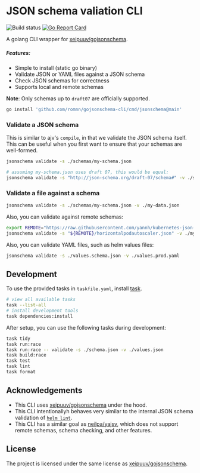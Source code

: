 # JSON schema valiation CLI

![Build status](https://github.com/romnn/gojsonschema-cli/actions/workflows/build.yaml/badge.svg)
[![Go Report Card](https://goreportcard.com/badge/github.com/romnn/gojsonschema-cli)](https://goreportcard.com/report/github.com/romnn/gojsonschema-cli)

A golang CLI wrapper for [xeipuuv/gojsonschema](https://github.com/xeipuuv/gojsonschema).

##### Features:

- Simple to install (static go binary)
- Validate JSON or YAML files against a JSON schema
- Check JSON schemas for correctness
- Supports local and remote schemas

**Note**: Only schemas up to `draft07` are officially supported.

```bash
go install 'github.com/romnn/gojsonschema-cli/cmd/jsonschema@main'
```

### Validate a JSON schema

This is similar to ajv's `compile`, in that we validate the JSON schema itself.
This can be useful when you first want to ensure that your schemas are well-formed.

```bash
jsonschema validate -s ./schemas/my-schema.json

# assuming my-schema.json uses draft 07, this would be equal:
jsonschema validate -s "http://json-schema.org/draft-07/schema#" -v ./schemas/my-schema.json
```

### Validate a file against a schema

```bash
jsonschema validate -s ./schemas/my-schema.json -v ./my-data.json
```

Also, you can validate against remote schemas:

```bash
export REMOTE="https://raw.githubusercontent.com/yannh/kubernetes-json-schema/master/master-standalone-strict"
jsonschema validate -s "${REMOTE}/horizontalpodautoscaler.json" -v ./my-autoscaler.json
```

Also, you can validate YAML files, such as helm values files:

```bash
jsonschema validate -s ./values.schema.json -v ./values.prod.yaml
```

## Development

To use the provided tasks in `taskfile.yaml`, install [task](https://taskfile.dev/).

```bash
# view all available tasks
task --list-all
# install development tools
task dependencies:install
```

After setup, you can use the following tasks during development:

```bash
task tidy
task run:race
task run:race -- validate -s ./schema.json -v ./values.json
task build:race
task test
task lint
task format
```

## Acknowledgements

- This CLI uses [xeipuuv/gojsonschema](https://github.com/xeipuuv/gojsonschema) under the hood.
- This CLI intentionallyh behaves very similar to the internal JSON schema validation of [`helm lint`](https://github.com/helm/helm/blob/main/pkg/chartutil/jsonschema.go).
- This CLI has a similar goal as [neilpa/yajsv](https://github.com/neilpa/yajsv), which does not support remote schemas, schema checking, and other features.

## License

The project is licensed under the same license as [xeipuuv/gojsonschema](https://github.com/xeipuuv/gojsonschema).
